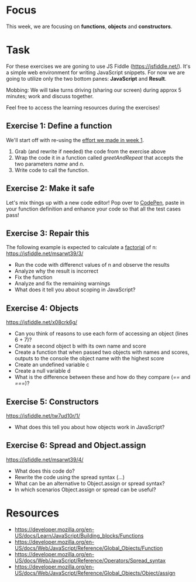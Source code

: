 # Focus

This week, we are focusing on **functions**, **objects** and **constructors**.

# Task

For these exercises we are goning to use JS Fiddle (https://jsfiddle.net/). It's a simple web environment for writing JavaScript snippets.
For now we are going to utilize only the two bottom panes: **JavaScript** and **Result**.

Mobbing: We will take turns driving (sharing our screen) during approx 5 minutes; work and discuss together.

Feel free to access the learning resources during the exercises!

## Exercise 1: Define a function

We'll start off with re-using the [effort we made in week 1](https://github.com/red-gate/level-up-academy/blob/master/web-training/JavaScript/Week%201%20-%20Basic%20Syntax/Instructions.md#exercise-1).

1. Grab (and rewrite if needed) the code from the exercise above
2. Wrap the code it in a function called *greetAndRepeat* that accepts the two parameters *name* and *n*.
3. Write code to call the function.


## Exercise 2: Make it safe

Let's mix things up with a new code editor! Pop over to [CodePen](https://codepen.io/samilamti/pen/jOVyENg?editors=0011), paste in your function definition and enhance your code so that all the test cases pass!


## Exercise 3: Repair this

The following example is expected to calculate a [factorial](https://en.wikipedia.org/wiki/Factorial) of n:
https://jsfiddle.net/msarwt39/3/

* Run the code with differenct values of n and observe the results
* Analyze why the result is incorrect
* Fix the function
* Analyze and fix the remaining warnings
* What does it tell you about scoping in JavaScript?

## Exercise 4: Objects

https://jsfiddle.net/x08crk6g/
* Can you think of reasons to use each form of accessing an object (lines 6 + 7)?
* Create a second object b with its own name and score
* Create a function that when passed two objects with names and scores, outputs to the console the object name with the highest score
* Create an undefined variable c
* Create a null variable d
* What is the difference between these and how do they compare (*==* and *===*)?


## Exercise 5: Constructors

https://jsfiddle.net/tw7ud10r/1/
* What does this tell you about how objects work in JavaScript?


## Exercise 6: Spread and Object.assign

https://jsfiddle.net/msarwt39/4/
* What does this code do?
* Rewrite the code using the spread syntax (...)
* What can be an alternative to Object.assign or spread syntax?
* In which scenarios Object.assign or spread can be useful?

# Resources
- https://developer.mozilla.org/en-US/docs/Learn/JavaScript/Building_blocks/Functions
- https://developer.mozilla.org/en-US/docs/Web/JavaScript/Reference/Global_Objects/Function
- https://developer.mozilla.org/en-US/docs/Web/JavaScript/Reference/Operators/Spread_syntax
- https://developer.mozilla.org/en-US/docs/Web/JavaScript/Reference/Global_Objects/Object/assign
